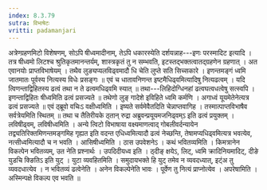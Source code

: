 ```yaml
---
index: 8.3.79
sutra: विभाषेटः
vritti: padamanjari
---
```


 अत्रेण्ग्रहणमिटो विशेषणम्, सोऽपि षीध्वमादीनाम्, तेऽपि धकारस्येति दर्शयन्नाह---इणः परस्मादिट इत्यादि । तत्र षीध्वमो लिटश्च श्रुतिकृतमानन्तर्यम्, शास्त्रकृतं तु न सम्भवति, इटस्तद्भक्तत्वातद्ग्रहणेन ग्रहणात् । अत एवानयोः प्राप्तविभाषेयम् । तथैव लुङ्यप्यलविढ्वमादौ धि चेति लुप्ते सति सिच्सकारे । इणन्तमङ्गं ध्वमि जातमातः पूर्वस्य नित्यस्य विधेः प्रसङ्गः ॥ एवं च धातावनिणन्त इष्टमैधिढ्वमित्यादिषु नित्यढत्वम् । यदि त्विणन्ताद्विहितस्य ढत्वं तथा न ते ढत्वमधिढ्वमि स्यात् ॥ तथा---लिहिदोग्धिनहां ढत्वघत्वधत्वेषु सत्स्वपि । इणन्ताद्विहितः षीध्वमिति ढत्वं प्रसज्यते ॥ तथेणो लुङ् गादेशे इविहिते ध्वमि कर्मणि । अगाध्वं यूयमेतेनेत्यत्र ढत्वं प्रसज्यते ॥ एवं ठ्ब्रूवो वचिःऽ वक्षीध्वमिति । इष्यते सर्वमेवैतदिति चेन्नाप्तवागिह । तस्मात्पाप्तविभाषैव सर्वत्रेयमिति स्थितम् ॥ तथा च तैतिरीयके ठ्तान् रुद्रा अब्रुवन्प्रयूयमजनिढ्वम्ऽ इति ढत्वं प्रयुक्तम् । लविषीढ्वम्, लविषीध्वमिति । अन्ये त्विटो विभाषाया वक्ष्यमाणत्वाद् गोबलीवर्दन्यायेन तद्व्यतिरिक्तमिणन्तमङ्गमिह गृह्यत इति वदन्त एधिध्वमित्यादौ ढत्वं नेच्छन्ति, तेषामप्यधिढ्वमित्यत्र भवत्येव, नत्सीध्वमित्यादौ च न भवति । आसिषीध्वमिति । ठास उपवेशनेऽ । कथं भवितव्यमिति । किमत्रानेन विकत्पेन भवितव्यम्, उत नेति प्रश्नार्थः । उपदिदीयध्व इति । ठ्दीङ् क्षयेऽ, लिट्, ध्वमि क्रादिनियमादिट्, दीङे युडचि क्ङितिऽ इति युट् । युटा व्यवहितमिति । समुदायभक्ते हि युट् तमेव न व्यवदध्यात्, इट्ंअ तु व्यवदधात्येव । न भवितव्यं ढत्वेनेति । अनेन विकल्पेनेति भावः । पूर्वेण तु नित्यं प्राप्नोत्येव । अपरेषामिति । अस्मिन्पक्षे विकल्प एव भवति ॥